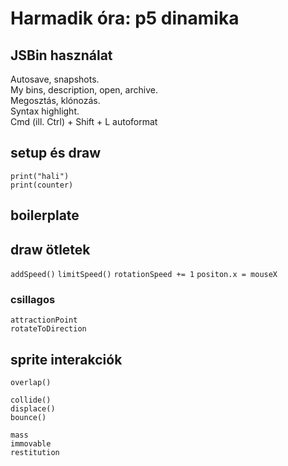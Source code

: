 # Harmadik óra: p5 dinamika

## JSBin használat
Autosave, snapshots.  
My bins, description, open, archive.  
Megosztás, klónozás.  
Syntax highlight.  
Cmd (ill. Ctrl) + Shift + L autoformat  

## setup és draw

`print("hali")`  
`print(counter)`  

## boilerplate

## draw ötletek

`addSpeed()`
`limitSpeed()`
`rotationSpeed += 1`
`positon.x = mouseX`  

### csillagos
`attractionPoint`  
`rotateToDirection`

## sprite interakciók
`overlap()`  

`collide()`  
`displace()`  
`bounce()`  

`mass`  
`immovable`  
`restitution`  
